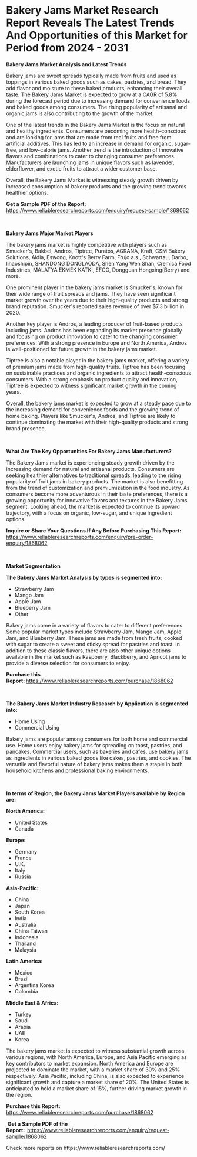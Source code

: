 <p><h1>Bakery Jams Market Research Report Reveals The Latest Trends And Opportunities of this Market for Period from 2024 - 2031</h1></p><p><strong>Bakery Jams Market Analysis and Latest Trends</strong></p>
<p><p>Bakery jams are sweet spreads typically made from fruits and used as toppings in various baked goods such as cakes, pastries, and bread. They add flavor and moisture to these baked products, enhancing their overall taste. The Bakery Jams Market is expected to grow at a CAGR of 5.8% during the forecast period due to increasing demand for convenience foods and baked goods among consumers. The rising popularity of artisanal and organic jams is also contributing to the growth of the market.</p><p>One of the latest trends in the Bakery Jams Market is the focus on natural and healthy ingredients. Consumers are becoming more health-conscious and are looking for jams that are made from real fruits and free from artificial additives. This has led to an increase in demand for organic, sugar-free, and low-calorie jams. Another trend is the introduction of innovative flavors and combinations to cater to changing consumer preferences. Manufacturers are launching jams in unique flavors such as lavender, elderflower, and exotic fruits to attract a wider customer base.</p><p>Overall, the Bakery Jams Market is witnessing steady growth driven by increased consumption of bakery products and the growing trend towards healthier options.</p></p>
<p><strong>Get a Sample PDF of the Report:&nbsp;</strong> <a href="https://www.reliableresearchreports.com/enquiry/request-sample/1868062">https://www.reliableresearchreports.com/enquiry/request-sample/1868062</a></p>
<p>&nbsp;</p>
<p><strong>Bakery Jams Major Market Players</strong></p>
<p><p>The bakery jams market is highly competitive with players such as Smucker's, Bakbel, Andros, Tiptree, Puratos, AGRANA, Kraft, CSM Bakery Solutions, Aldia, Eswong, Knott's Berry Farm, Frujo a.s., Schwartau, Darbo, lihaoshipin, SHANDONG DONGLAODA, Shen Yang Wen Shan, Cremica Food Industries, MALATYA EKMEK KATKI, EFCO, Dongguan Hongxing(Berry) and more.</p><p>One prominent player in the bakery jams market is Smucker's, known for their wide range of fruit spreads and jams. They have seen significant market growth over the years due to their high-quality products and strong brand reputation. Smucker's reported sales revenue of over $7.3 billion in 2020.</p><p>Another key player is Andros, a leading producer of fruit-based products including jams. Andros has been expanding its market presence globally and focusing on product innovation to cater to the changing consumer preferences. With a strong presence in Europe and North America, Andros is well-positioned for future growth in the bakery jams market.</p><p>Tiptree is also a notable player in the bakery jams market, offering a variety of premium jams made from high-quality fruits. Tiptree has been focusing on sustainable practices and organic ingredients to attract health-conscious consumers. With a strong emphasis on product quality and innovation, Tiptree is expected to witness significant market growth in the coming years.</p><p>Overall, the bakery jams market is expected to grow at a steady pace due to the increasing demand for convenience foods and the growing trend of home baking. Players like Smucker's, Andros, and Tiptree are likely to continue dominating the market with their high-quality products and strong brand presence.</p></p>
<p>&nbsp;</p>
<p><strong>What Are The Key Opportunities For Bakery Jams Manufacturers?</strong></p>
<p><p>The Bakery Jams market is experiencing steady growth driven by the increasing demand for natural and artisanal products. Consumers are seeking healthier alternatives to traditional spreads, leading to the rising popularity of fruit jams in bakery products. The market is also benefitting from the trend of customization and premiumization in the food industry. As consumers become more adventurous in their taste preferences, there is a growing opportunity for innovative flavors and textures in the Bakery Jams segment. Looking ahead, the market is expected to continue its upward trajectory, with a focus on organic, low-sugar, and unique ingredient options.</p></p>
<p><strong>Inquire or Share Your Questions If Any Before Purchasing This Report:</strong> <a href="https://www.reliableresearchreports.com/enquiry/pre-order-enquiry/1868062">https://www.reliableresearchreports.com/enquiry/pre-order-enquiry/1868062</a></p>
<p>&nbsp;</p>
<p><strong>Market Segmentation</strong></p>
<p><strong>The Bakery Jams Market Analysis by types is segmented into:</strong></p>
<p><ul><li>Strawberry Jam</li><li>Mango Jam</li><li>Apple Jam</li><li>Blueberry Jam</li><li>Other</li></ul></p>
<p><p>Bakery jams come in a variety of flavors to cater to different preferences. Some popular market types include Strawberry Jam, Mango Jam, Apple Jam, and Blueberry Jam. These jams are made from fresh fruits, cooked with sugar to create a sweet and sticky spread for pastries and toast. In addition to these classic flavors, there are also other unique options available in the market such as Raspberry, Blackberry, and Apricot jams to provide a diverse selection for consumers to enjoy.</p></p>
<p><strong>Purchase this Report:&nbsp;</strong><a href="https://www.reliableresearchreports.com/purchase/1868062">https://www.reliableresearchreports.com/purchase/1868062</a></p>
<p>&nbsp;</p>
<p><strong>The Bakery Jams Market Industry Research by Application is segmented into:</strong></p>
<p><ul><li>Home Using</li><li>Commercial Using</li></ul></p>
<p><p>Bakery jams are popular among consumers for both home and commercial use. Home users enjoy bakery jams for spreading on toast, pastries, and pancakes. Commercial users, such as bakeries and cafes, use bakery jams as ingredients in various baked goods like cakes, pastries, and cookies. The versatile and flavorful nature of bakery jams makes them a staple in both household kitchens and professional baking environments.</p></p>
<p>&nbsp;</p>
<p><strong>In terms of Region, the Bakery Jams Market Players available by Region are:</strong></p>
<p>
    <p> <strong> North America: </strong>
        <ul>
            <li>United States</li>
            <li>Canada</li>
        </ul>
        </p> 
    <p> <strong> Europe: </strong>
        <ul>
            <li>Germany</li>
            <li>France</li>
            <li>U.K.</li>
            <li>Italy</li>
            <li>Russia</li>
        </ul>
        </p> 
    <p> <strong> Asia-Pacific: </strong>
        <ul>
            <li>China</li>
            <li>Japan</li>
            <li>South Korea</li>
            <li>India</li>
            <li>Australia</li>
            <li>China Taiwan</li>
            <li>Indonesia</li>
            <li>Thailand</li>
            <li>Malaysia</li>
        </ul>
        </p> 
    <p> <strong> Latin America: </strong>
        <ul>
            <li>Mexico</li>
            <li>Brazil</li>
            <li>Argentina Korea</li>
            <li>Colombia</li>
        </ul>
        </p> 
    <p> <strong> Middle East & Africa: </strong>
        <ul>
            <li>Turkey</li>
            <li>Saudi</li>
            <li>Arabia</li>
            <li>UAE</li>
            <li>Korea</li>
        </ul>
    </p>
    </p>
<p><p>The bakery jams market is expected to witness substantial growth across various regions, with North America, Europe, and Asia Pacific emerging as key contributors to market expansion. North America and Europe are projected to dominate the market, with a market share of 30% and 25% respectively. Asia Pacific, including China, is also expected to experience significant growth and capture a market share of 20%. The United States is anticipated to hold a market share of 15%, further driving market growth in the region.</p></p>
<p><strong>Purchase this Report: </strong><a href="https://www.reliableresearchreports.com/purchase/1868062">https://www.reliableresearchreports.com/purchase/1868062</a></p>
<p>&nbsp;<strong>Get a Sample PDF of the Report:&nbsp;&nbsp;</strong><a href="https://www.reliableresearchreports.com/enquiry/request-sample/1868062">https://www.reliableresearchreports.com/enquiry/request-sample/1868062</a></p>
<p><strong></strong></p>
<p>Check more reports on https://www.reliableresearchreports.com/</p>